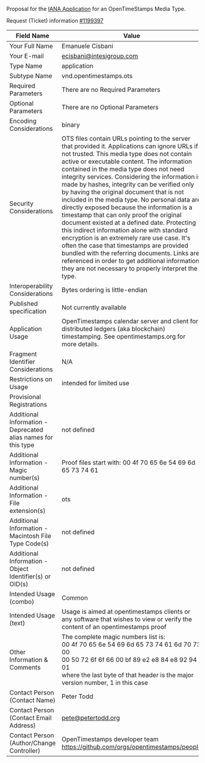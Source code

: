 Proposal for the [IANA Application](https://www.iana.org/form/media-types) for an OpenTimeStamps Media Type.

Request (Ticket) information [#1199397](https://tools.iana.org/public-view/viewticket/1199397) 

| Field Name | Value | Note |
|--|--|--|
| Your Full Name | Emanuele Cisbani ||
|Your E-mail | ecisbani@intesigroup.com ||
| Type Name | application ||
| Subtype Name | vnd.opentimestamps.ots ||
| Required Parameters | There are no Required Parameters ||
| Optional Parameters | There are no Optional Parameters ||
| Encoding Considerations | binary ||
| Security Considerations | OTS files contain URLs pointing to the server that provided it. Applications can ignore URLs if not trusted. This media type does not contain active or executable content. The information contained in the media type does not need integrity services. Considering the information is made by hashes, integrity can be verified only by having the original document that is not included in the media type. No personal data are directly exposed because the information is a timestamp that can only proof the original document existed at a defined date. Protecting this indirect information alone with standard encryption is an extremely rare use case. It's often the case that timestamps are provided bundled with the referring documents. Links are referenced in order to get additional information, they are not necessary to properly interpret the type. ||
| Interoperability Considerations | Bytes ordering is little-endian ||
| Published specification | Not currently available ||
| Application Usage | OpenTimestamps calendar server and client for distributed ledgers (aka blockchain) timestamping. See opentimestamps.org for more details. ||
| Fragment Identifier Considerations | N/A ||
| Restrictions on Usage | intended for limited use ||
| Provisional Registrations
| Additional Information - Deprecated alias names for this type | not defined ||
| Additional Information - Magic number(s) | Proof files start with: 00 4f 70 65 6e 54 69 6d 65 73 74 61 ||
| Additional Information - File extension(s) | ots ||
| Additional Information - Macintosh File Type Code(s) | not defined ||
| Additional Information - Object Identifier(s) or OID(s) | not defined ||
| Intended Usage (combo)| Common ||
| Intended Usage (text)| Usage is aimed at opentimestamps clients or any software that wishes to view or verify the content of an opentimestamps proof ||
| Other Information & Comments | The complete magic numbers list is: <br /> 00 4f 70 65 6e 54 69 6d 65 73 74 61 6d 70 73 00 <br /> 00 50 72 6f 6f 66 00 bf 89 e2 e8 84 e8 92 94 01 <br /> where the last byte of that header is the major <br /> version number, 1 in this case ||
| Contact Person (Contact Name) | Peter Todd ||
| Contact Person (Contact Email Address) | pete@petertodd.org ||
| Contact Person (Author/Change Controller) | OpenTimestamps developer team <br /> https://github.com/orgs/opentimestamps/people ||
